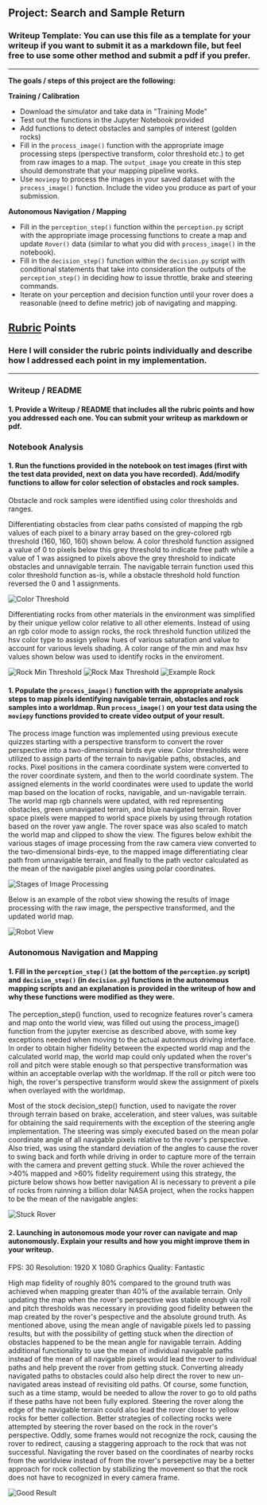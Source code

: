 ## Project: Search and Sample Return
### Writeup Template: You can use this file as a template for your writeup if you want to submit it as a markdown file, but feel free to use some other method and submit a pdf if you prefer.

---


**The goals / steps of this project are the following:**  

**Training / Calibration**  

* Download the simulator and take data in "Training Mode"
* Test out the functions in the Jupyter Notebook provided
* Add functions to detect obstacles and samples of interest (golden rocks)
* Fill in the `process_image()` function with the appropriate image processing steps (perspective transform, color threshold etc.) to get from raw images to a map.  The `output_image` you create in this step should demonstrate that your mapping pipeline works.
* Use `moviepy` to process the images in your saved dataset with the `process_image()` function.  Include the video you produce as part of your submission.

**Autonomous Navigation / Mapping**

* Fill in the `perception_step()` function within the `perception.py` script with the appropriate image processing functions to create a map and update `Rover()` data (similar to what you did with `process_image()` in the notebook). 
* Fill in the `decision_step()` function within the `decision.py` script with conditional statements that take into consideration the outputs of the `perception_step()` in deciding how to issue throttle, brake and steering commands. 
* Iterate on your perception and decision function until your rover does a reasonable (need to define metric) job of navigating and mapping.  

[//]: # (Image References)

[ColorThreshold]: ./writeup_images/ColorThreshold.png
[RockMinThreshold]: ./writeup_images/MinRockThreshold.png
[RockMaxThreshold]: ./writeup_images/MaxRockThreshold.png 
[ImageProcessing]: ./writeup_images/ImageProcessing.png
[RobotView]: ./writeup_images/RobotView.png
[StuckRover]: ./writeup_images/StuckRover.png
[ExampleRock]: ./calibration_images/example_rock2.jpg
[GoodResult]: ./writeup_images/GoodResult.png

## [Rubric](https://review.udacity.com/#!/rubrics/916/view) Points
### Here I will consider the rubric points individually and describe how I addressed each point in my implementation.  

---
### Writeup / README

#### 1. Provide a Writeup / README that includes all the rubric points and how you addressed each one.  You can submit your writeup as markdown or pdf.  

### Notebook Analysis
#### 1. Run the functions provided in the notebook on test images (first with the test data provided, next on data you have recorded). Add/modify functions to allow for color selection of obstacles and rock samples.

Obstacle and rock samples were identified using color thresholds and ranges.  

Differentiating obstacles from clear paths consisted of mapping the rgb values of each pixel to a binary array based on the grey-colored rgb threshold (160, 160, 160) shown below.  A color threshold function assigned a value of 0 to pixels below this grey threshold to indicate free path while a value of 1 was assigned to pixels above the grey threshold to indicate obstacles and unnavigable terrain.  The navigable terrain function used this color threshold function as-is, while a obstacle threshold hold function reversed the 0 and 1 assignments.

![Color Threshold][ColorThreshold]

Differentiating rocks from other materials in the environment was simplified by their unique yellow color relative to all other elements.  Instead of using an rgb color mode to assign rocks, the rock threshold function utilized the hsv color type to assign yellow hues of various saturation and value to account for various levels shading.  A color range of the min and max hsv values shown below was used to identify rocks in the enviroment.

![Rock Min Threshold][RockMinThreshold]
![Rock Max Threshold][RockMaxThreshold]
![Example Rock][ExampleRock]

#### 1. Populate the `process_image()` function with the appropriate analysis steps to map pixels identifying navigable terrain, obstacles and rock samples into a worldmap.  Run `process_image()` on your test data using the `moviepy` functions provided to create video output of your result. 

The process image function was implemented using previous execute quizzes starting with a perspective transform to convert the rover perspective into a two-dimensional birds eye view.  Color thresholds were utilized to assign parts of the terrain to navigable paths, obstacles, and rocks.  Pixel positions in the camera coordinate system were converted to the rover coordinate system, and then to the world coordinate system.  The assigned elements in the world coordinates were used to update the world map based on the location of rocks, navigable, and un-navigable terrain.  The world map rgb channels were updated, with red representing obstacles, green unnavigated terrain, and blue navigated terrain.  Rover space pixels were mapped to world space pixels by using through rotation based on the rover yaw angle.  The rover space was also scaled to match the world map and clipped to show the view.  The figures below exhibit the various stages of image processing from the raw camera view converted to the two-dimensional birds-eye, to the mapped image differentiating clear path from unnavigable terrain, and finally to the path vector calculated as the mean of the navigable pixel angles using polar coordinates.

![Stages of Image Processing][ImageProcessing]

Below is an example of the robot view showing the results of image processing with the raw image, the perspective transformed, and the updated world map.

![Robot View][RobotView]


### Autonomous Navigation and Mapping

#### 1. Fill in the `perception_step()` (at the bottom of the `perception.py` script) and `decision_step()` (in `decision.py`) functions in the autonomous mapping scripts and an explanation is provided in the writeup of how and why these functions were modified as they were.

The perception_step() function, used to recognize features rover's camera and map onto the world view, was filled out using the process_image() function from the jupyter exercise as described above, with some key exceptions needed when moving to the actual autonmous driving interface.  In order to obtain higher fidelity between the expected world map and the calculated world map, the world map could only updated when the rover's roll and pitch were stable enough so that perspective transformation was within an acceptable overlap with the worldmap.  If the roll or pitch were too high, the rover's perspective transform would skew the assignment of pixels when overlayed with the worldmap.

Most of the stock decision_step() function, used to navigate the rover through terrain based on brake, acceleration, and steer values, was suitable for obtaining the said requirements with the exception of the steering angle implementation.  The steering was simply executed based on the mean polar coordinate angle of all navigable pixels relative to the rover's perspective. Also tried, was using the standard deviation of the angles to cause the rover to swing back and forth while driving in order to capture more of the terrain with the camera and prevent getting stuck. While the rover achieved the >40% mapped and >60% fidelity requirement using this strategy, the picture below shows how better navigation AI is necessary to prevent a pile of rocks from ruinning a billion dolar NASA project, when the rocks happen to be the mean of the navigable angles:

![Stuck Rover][StuckRover]

#### 2. Launching in autonomous mode your rover can navigate and map autonomously.  Explain your results and how you might improve them in your writeup.  

FPS: 30
Resolution: 1920 X 1080
Graphics Quality: Fantastic

High map fidelity of roughly 80% compared to the ground truth was achieved when mapping greater than 40% of the available terrain.  Only updating the map when the rover's perspective was stable enough via roll and pitch thresholds was necessary in providing good fidelity between the map created by the rover's pespective and the absolute ground truth.  As mentioned above, using the mean angle of navigable pixels led to passing results, but with the possibility of getting stuck when the direction of obstacles happened to be the mean angle for navigable terrain.  Adding additional functionality to use the mean of individual navigable paths instead of the mean of all navigable pixels would lead the rover to individual paths and help prevent the rover from getting stuck.  Converting already navigated paths to obstacles could also help direct the rover to new un-navigated areas instead of revisiting old paths.  Of course, some function, such as a time stamp, would be needed to allow the rover to go to old paths if these paths have not been fully explored.  Steering the rover along the edge of the navigable terrain could also lead the rover closer to yellow rocks for better collection.  Better strategies of collecting rocks were attempted by steering the rover based on the rock in the rover's perspective.  Oddly, some frames would not recognize the rock, causing the rover to redirect, causing a staggering approach to the rock that was not successful.  Navigating the rover based on the coordinates of nearby rocks from the worldview instead of from the rover's persepctive may be a better approach for rock collection by stabilizing the movement so that the rock does not have to recognized in every camera frame.


![Good Result][GoodResult]


